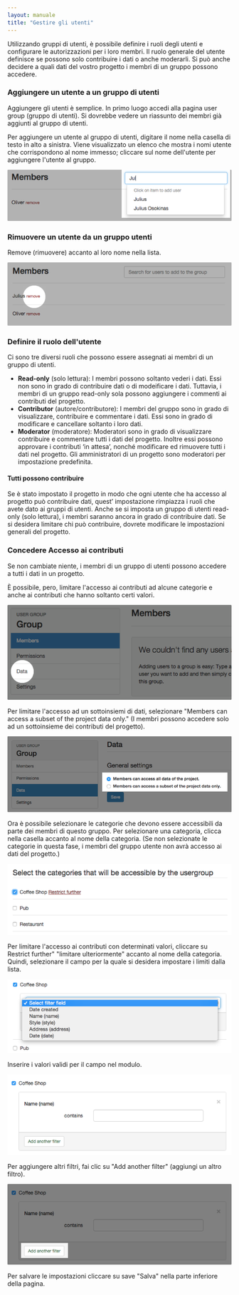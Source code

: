 ```yaml
---
layout: manuale
title: "Gestire gli utenti"
---
```


Utilizzando gruppi di utenti, è possibile definire i ruoli degli utenti e configurare le autorizzazioni per i loro membri. Il ruolo generale del utente definisce se possono solo contribuire i dati o anche moderarli. Si può anche decidere a quali dati del vostro progetto i membri di un gruppo possono accedere.

### Aggiungere un utente a un gruppo di utenti

Aggiungere gli utenti è semplice. In primo luogo accedi alla pagina user group (gruppo di utenti). Si dovrebbe vedere un riassunto dei membri già aggiunti al gruppo di utenti.

Per aggiungere un utente al gruppo di utenti, digitare il nome nella casella di testo in alto a sinistra. Viene visualizzato un elenco che mostra i nomi utente che corrispondono al nome immesso; cliccare sul nome dell'utente per aggiungere l'utente al gruppo.

![Add users](/images/add-remove-users-01.png)

### Rimuovere un utente da un gruppo utenti

Remove (rimuovere) accanto al loro nome nella lista.

![Remove users](/images/add-remove-users-02.png)

### Definire il ruolo dell'utente

Ci sono tre diversi ruoli che possono essere assegnati ai membri di un gruppo di utenti.

- **Read-only** (solo lettura): I membri possono soltanto vederi i dati. Essi non sono in grado di contribuire dati o di modeificare i dati. Tuttavia, i membri di un gruppo read-only sola possono aggiungere i commenti ai contributi del progetto.
- **Contributor** (autore/contributore): I membri del gruppo sono in grado di visualizzare, contribuire e commentare i dati. Essi sono in grado di modificare e cancellare soltanto i loro dati.
- **Moderator** (moderatore): Moderatori sono in grado di visualizzare contribuire e commentare tutti i dati del progetto. Inoltre essi possono approvare i contributi ‘in attesa’, nonché modificare ed rimuovere tutti i dati nel progetto. Gli amministratori di un progetto sono moderatori per impostazione predefinita.

#### Tutti possono contribuire

Se è stato impostato il progetto in modo che ogni utente che ha accesso al progetto può contribuire dati, quest’ impostazione rimpiazza i ruoli che avete dato ai gruppi di utenti. Anche se si imposta un gruppo di utenti read-only (solo lettura), i membri saranno ancora in grado di contribuire dati. Se si desidera limitare chi può contribuire, dovrete modificare le impostazioni generali del progetto.

### Concedere Accesso ai contributi

Se non cambiate niente, i membri di un gruppo di utenti possono accedere a tutti i dati in un progetto.

È possibile, pero, limitare l'accesso ai contributi ad alcune categorie e anche ai contributi che hanno soltanto certi valori.

![Go to data](/images/usergroup-data-01.png)

Per limitare l'accesso ad un sottoinsiemi di dati, selezionare "Members can access a subset of the project data only." (I membri possono accedere solo ad un sottoinsieme dei contributi del progetto).

![Select subset](/images/usergroup-data-02.png)

Ora è possibile selezionare le categorie che devono essere accessibili da parte dei membri di questo gruppo. Per selezionare una categoria, clicca nella casella accanto al nome della categoria. (Se non selezionate le categorie in questa fase, i membri del gruppo utente non avrà accesso ai dati del progetto.)

![Select category](/images/usergroup-data-03.png)

Per limitare l'accesso ai contributi con determinati valori, cliccare su Restrict further" "limitare ulteriormente" accanto al nome della categoria. Quindi, selezionare il campo per la quale si desidera impostare i limiti dalla lista.

![Select field](/images/usergroup-data-04.png)

Inserire i valori validi per il campo nel modulo.

![Select value](/images/usergroup-data-05.png)

Per aggiungere altri filtri, fai clic su "Add another filter" (aggiungi un altro filtro).

![Add another filter](/images/usergroup-data-06.png)

Per salvare le impostazioni cliccare su save "Salva" nella parte inferiore della pagina.
